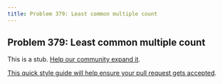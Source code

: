 ```yaml
---
title: Problem 379: Least common multiple count
---
```

## Problem 379: Least common multiple count

This is a stub. <a href='https://github.com/freecodecamp/guides/tree/master/src/pages/certifications/coding-interview-prep/project-euler/problem-379-least-common-multiple-count/index.md' target='_blank' rel='nofollow'>Help our community expand it</a>.

<a href='https://github.com/freecodecamp/guides/blob/master/README.md' target='_blank' rel='nofollow'>This quick style guide will help ensure your pull request gets accepted</a>.

<!-- The article goes here, in GitHub-flavored Markdown. Feel free to add YouTube videos, images, and CodePen/JSBin embeds  -->

